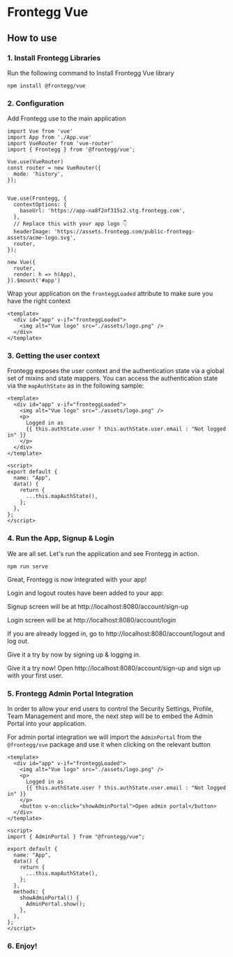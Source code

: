# Frontegg Vue

## How to use

### 1. Install Frontegg Libraries    
  
  Run the following command to Install Frontegg Vue library

```
npm install @frontegg/vue
```

### 2. Configuration 
   
  Add Frontegg use to the main application

```
import Vue from 'vue'
import App from './App.vue'
import VueRouter from 'vue-router'
import { Frontegg } from '@frontegg/vue';

Vue.use(VueRouter)
const router = new VueRouter({
  mode: 'history',
});


Vue.use(Frontegg, {
  contextOptions: {
    baseUrl: 'https://app-na8f2nf315s2.stg.frontegg.com',
  },
  // Replace this with your app logo 👇
  headerImage: 'https://assets.frontegg.com/public-frontegg-assets/acme-logo.svg',
  router,
});

new Vue({
  router,
  render: h => h(App),
}).$mount('#app')
```

  Wrap your application on the `fronteggLoaded` attribute to make sure you have the right context

```
<template>
  <div id="app" v-if="fronteggLoaded">
    <img alt="Vue logo" src="./assets/logo.png" />
  </div>
</template>

```

### 3. Getting the user context  
Frontegg exposes the user context and the authentication state via a global set of mixins and state mappers. You can access the authentication state via the `mapAuthState` as in the following sample:

```
<template>
  <div id="app" v-if="fronteggLoaded">
    <img alt="Vue logo" src="./assets/logo.png" />
    <p>
      Logged in as
      {{ this.authState.user ? this.authState.user.email : "Not logged in" }}
    </p>
  </div>
</template>

<script>
export default {
  name: "App",
  data() {
    return {
      ...this.mapAuthState(),
    };
  },
};
</script>
```

### 4. Run the App, Signup & Login  

We are all set. Let's run the application and see Frontegg in action.

```
npm run serve
```

Great, Frontegg is now integrated with your app!

Login and logout routes have been added to your app:

Signup screen will be at http://localhost:8080/account/sign-up

Login screen will be at http://localhost:8080/account/login

If you are already logged in, go to http://localhost:8080/account/logout and log out.

Give it a try by now by signing up & logging in.

Give it a try now!
Open http://localhost:8080/account/sign-up and sign up with your first user.

### 5. Frontegg Admin Portal Integration

In order to allow your end users to control the Security Settings, Profile, Team Management and more, the next step will be to embed the Admin Portal into your application.

For admin portal integration we will import the `AdminPortal` from the `@frontegg/vue` package and use it when clicking on the relevant button

```
<template>
  <div id="app" v-if="fronteggLoaded">
    <img alt="Vue logo" src="./assets/logo.png" />
    <p>
      Logged in as
      {{ this.authState.user ? this.authState.user.email : "Not logged in" }}
    </p>
    <button v-on:click="showAdminPortal">Open admin portal</button>
  </div>
</template>

<script>
import { AdminPortal } from "@frontegg/vue";

export default {
  name: "App",
  data() {
    return {
      ...this.mapAuthState(),
    };
  },
  methods: {
    showAdminPortal() {
      AdminPortal.show();
    },
  },
};
</script>
```

### 6. Enjoy!
